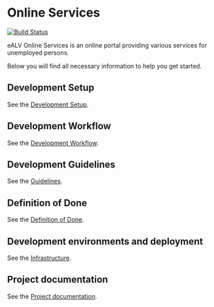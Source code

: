 # Online Services

[![Build Status](https://travis-ci.com/alv-ch/online-services.svg?branch=master)](https://travis-ci.com/alv-ch/online-services)

eALV Online Services is an online portal providing various services for unemployed persons.

Below you will find all necessary information to help you get started.

## Development Setup

See the [Development Setup](docs/SETUP.md).

## Development Workflow

See the [Development Workflow](https://alv-ch.atlassian.net/wiki/spaces/OS/pages/197525505/Development+workflow).

## Development Guidelines

See the [Guidelines](docs/GUIDELINES.md).

## Definition of Done

See the [Definition of Done](https://alv-ch.atlassian.net/wiki/spaces/OS/pages/199524382/Definition+of+Done).

## Development environments and deployment

See the [Infrastructure](https://alv-ch.atlassian.net/wiki/spaces/OS/pages/206340097/Infrastructure).

## Project documentation

See the [Project documentation](docs/DOCUMENTATION.md).
